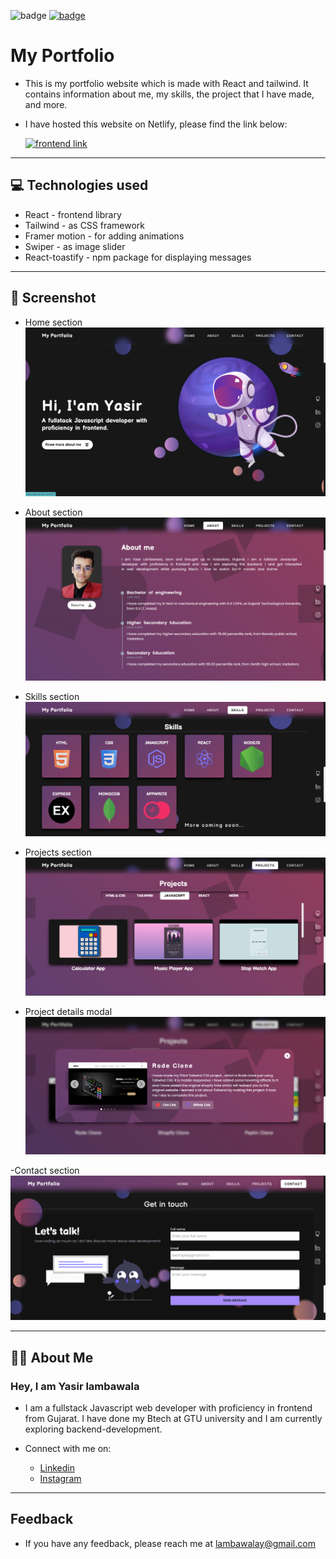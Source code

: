 ![badge](https://img.shields.io/badge/MADE%20WITH-REACT%20&%20TAILWIND-blue)
[![badge](https://img.shields.io/badge/SEE%20DEMO%20-VISIT-green)](https://portfolio-by-yasir.netlify.app)

# My Portfolio

- This is my portfolio website which is made with React and tailwind. It contains information about me, my skills, the project that I have made, and more.

- I have hosted this website on Netlify, please find the link below:

  [![frontend link](https://img.shields.io/badge/LINK%20OF-PROJECT-red)](https://portfolio-by-yasir.netlify.app)

---

## 💻 Technologies used

- React - frontend library
- Tailwind - as CSS framework
- Framer motion - for adding animations
- Swiper - as image slider
- React-toastify - npm package for displaying messages

---

## 🎥 Screenshot

- Home section
  ![Home section](./src/assets/images/portfolio%20screenshot/img-1.png)

- About section
  ![About section](./src/assets/images/portfolio%20screenshot/img-2.png)

- Skills section
  ![Skills section](./src/assets/images/portfolio%20screenshot/img-3.png)

- Projects section
  ![Projects section](./src/assets/images/portfolio%20screenshot/img-4.png)

- Project details modal
  ![Project details modal](./src/assets/images/portfolio%20screenshot/img-5.png)

-Contact section
![Contact section](./src/assets/images/portfolio%20screenshot/img-6.png)

---

## 👨‍💻 About Me

### Hey, I am Yasir lambawala

- I am a fullstack Javascript web developer with proficiency in frontend from Gujarat. I have done my Btech at GTU university and I am currently exploring backend-development.

- Connect with me on:
  - [Linkedin](https://www.linkedin.com/in/yasir-lambawala-2b216a1b9/)
  - [Instagram](https://www.instagram.com/web_dev_yasir/)

---

## Feedback

- If you have any feedback, please reach me at lambawalay@gmail.com
